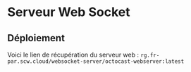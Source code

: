 # Serveur Web Socket
## Déploiement
Voici le lien de récupération du serveur web : `rg.fr-par.scw.cloud/websocket-server/octocast-webserver:latest`